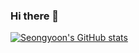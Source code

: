 ### Hi there 👋

<!--
**Seongyoon-Jung/Seongyoon-Jung** is a ✨ _special_ ✨ repository because its `README.md` (this file) appears on your GitHub profile.

Here are some ideas to get you started:

- 🔭 I’m currently working on ...
- 🌱 I’m currently learning ...
- 👯 I’m looking to collaborate on ...
- 🤔 I’m looking for help with ...
- 💬 Ask me about ...
- 📫 How to reach me: ...
- 😄 Pronouns: ...
- ⚡ Fun fact: ...
-->




[![Seongyoon's GitHub stats](https://github-readme-stats.vercel.app/api?username=Seongyoon-Jung)](https://github.com/Seongyoon-Jung/github-readme-stats)
